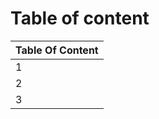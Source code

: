 # Table of content

   | Table Of Content                                                   |
   |--------------------------------------------------------------------|
   | 1  |  [class-01](https://abed-77.github.io/reading-notes/class-01) |
   | 2  |  [class-02](https://abed-77.github.io/reading-notes/class-02) |
   | 3  |  [Read:02](https://abed-77.github.io/reading-notes/Read:02)   |
    
